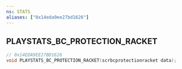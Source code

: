 ```yaml
---
ns: STATS
aliases: ["0x14eda9ee27bd1626"]
---
```

## PLAYSTATS_BC_PROTECTION_RACKET

```c
// 0x14EDA9EE27BD1626
void PLAYSTATS_BC_PROTECTION_RACKET(scrbcprotectionracket data);
```
